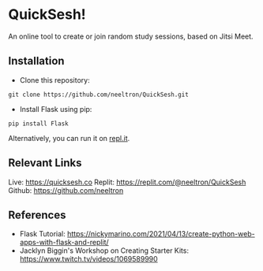 # QuickSesh!

An online tool to create or join random study sessions, based on Jitsi Meet.

## Installation
+ Clone this repository:
```
git clone https://github.com/neeltron/QuickSesh.git
```
+ Install Flask using pip:
```
pip install Flask
```

Alternatively, you can run it on <a href = "https://replit.com/@neeltron/QuickSesh">repl.it</a>.

## Relevant Links
Live: https://quicksesh.co
Replit: https://replit.com/@neeltron/QuickSesh
Github: https://github.com/neeltron

## References

+ Flask Tutorial: https://nickymarino.com/2021/04/13/create-python-web-apps-with-flask-and-replit/
+ Jacklyn Biggin's Workshop on Creating Starter Kits: https://www.twitch.tv/videos/1069589990
